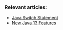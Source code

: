 ### Relevant articles:

- [Java Switch Statement](https://www.baeldung.com/java-switch)
- [New Java 13 Features](https://www.baeldung.com/java-13-new-features)
